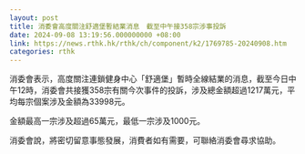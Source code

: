 ```yaml
---
layout: post
title: 消委會高度關注舒適堡暫結業消息　截至中午接358宗涉事投訴
date: 2024-09-08 13:19:56.000000000 +08:00
link: https://news.rthk.hk/rthk/ch/component/k2/1769785-20240908.htm
categories: rthk
---
```


消委會表示，高度關注連鎖健身中心「舒適堡」暫時全線結業的消息，截至今日中午12時，消委會共接獲358宗有關今次事件的投訴，涉及總金額超過1217萬元，平均每宗個案涉及金額為33998元。

金額最高一宗涉及超過65萬元，最低一宗涉及1000元。

消委會說，將密切留意事態發展，消費者如有需要，可聯絡消委會尋求協助。
